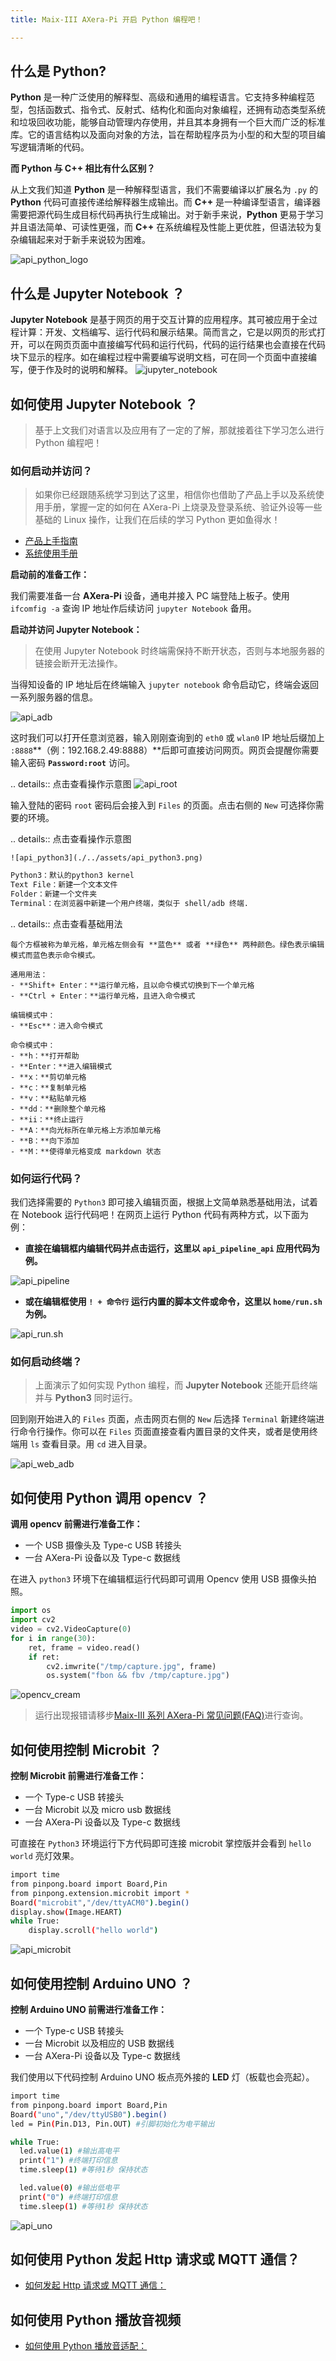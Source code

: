 ```yaml
---
title: Maix-III AXera-Pi 开启 Python 编程吧！

---
```

## 什么是 Python?

**Python** 是一种广泛使用的解释型、高级和通用的编程语言。它支持多种编程范型，包括函数式、指令式、反射式、结构化和面向对象编程，还拥有动态类型系统和垃圾回收功能，能够自动管理内存使用，并且其本身拥有一个巨大而广泛的标准库。它的语言结构以及面向对象的方法，旨在帮助程序员为小型的和大型的项目编写逻辑清晰的代码。

**而 Python 与 C++ 相比有什么区别？** 

从上文我们知道 **Python** 是一种解释型语言，我们不需要编译以扩展名为 `.py` 的 **Python** 代码可直接传递给解释器生成输出。而 **C++** 是一种编译型语言，编译器需要把源代码生成目标代码再执行生成输出。对于新手来说，**Python** 更易于学习并且语法简单、可读性更强，而 **C++** 在系统编程及性能上更优胜，但语法较为复杂编辑起来对于新手来说较为困难。

![api_python_logo](./../assets/api_python_logo.jpg)

<!-- >**20221202** 后的系统镜像包内置了 `jupyter notebook`、`ax-pipline-api`、`pinpong` 的 **Python** 包。

为了帮助更多的初学者以及新手能快速的把 AXera-Pi 用起来，我们准备了一篇以 **jupyter notebook** 为例的 **Python** 文档。但在这之前需要准备好硬件设备，并根据前文的产品上手指南以及系统使用手册，如何在 AXera-Pi 上烧录及登陆系统、验证外设等一些 **Linux** 基础操作有一定的掌握了解，让我们后续开启 **Python** 编程的学习更如鱼得水！ -->

## 什么是 Jupyter Notebook ？ 

**Jupyter Notebook** 是基于网页的用于交互计算的应用程序。其可被应用于全过程计算：开发、文档编写、运行代码和展示结果。简而言之，它是以网页的形式打开，可以在网页页面中直接编写代码和运行代码，代码的运行结果也会直接在代码块下显示的程序。如在编程过程中需要编写说明文档，可在同一个页面中直接编写，便于作及时的说明和解释。
![jupyter_notebook](./../assets/jupyter_notebook.png)

## 如何使用 Jupyter Notebook ？

>基于上文我们对语言以及应用有了一定的了解，那就接着往下学习怎么进行 Python 编程吧！

### 如何启动并访问？

>如果你已经跟随系统学习到达了这里，相信你也借助了产品上手以及系统使用手册，掌握一定的如何在 AXera-Pi 上烧录及登录系统、验证外设等一些基础的 Linux 操作，让我们在后续的学习 Python 更如鱼得水！

- [产品上手指南](https://wiki.sipeed.com/hardware/zh/maixIII/ax-pi/flash_system.html)
- [系统使用手册](https://wiki.sipeed.com/hardware/zh/maixIII/ax-pi/basic_usage.html)

**启动前的准备工作：**

我们需要准备一台 **AXera-Pi** 设备，通电并接入 PC 端登陆上板子。使用 `ifcomfig -a` 查询 IP 地址作后续访问 `jupyter Notebook` 备用。

**启动并访问 Jupyter Notebook：**

>在使用 Jupyter Notebook 时终端需保持不断开状态，否则与本地服务器的链接会断开无法操作。

当得知设备的 IP 地址后在终端输入 `jupyter notebook` 命令启动它，终端会返回一系列服务器的信息。

![api_adb](./../assets/api_adb.jpg)

这时我们可以打开任意浏览器，输入刚刚查询到的 `eth0` 或 `wlan0` IP 地址后缀加上 `:8888`**（例：192.168.2.49:8888）**后即可直接访问网页。网页会提醒你需要输入密码 **`Password:root`** 访问。

.. details:: 点击查看操作示意图
    ![api_root](./../assets/api_root.png)

输入登陆的密码 `root` 密码后会接入到 `Files` 的页面。点击右侧的 `New` 可选择你需要的环境。

.. details:: 点击查看操作示意图

    ![api_python3](./../assets/api_python3.png)

```bash
Python3：默认的python3 kernel
Text File：新建一个文本文件
Folder：新建一个文件夹
Terminal：在浏览器中新建一个用户终端，类似于 shell/adb 终端.
```
.. details:: 点击查看基础用法

    每个方框被称为单元格，单元格左侧会有 **蓝色** 或者 **绿色** 两种颜色。绿色表示编辑模式而蓝色表示命令模式。

    通用用法：
    - **Shift+ Enter：**运行单元格，且以命令模式切换到下一个单元格
    - **Ctrl + Enter：**运行单元格，且进入命令模式
      
    编辑模式中：
    - **Esc**：进入命令模式
      
    命令模式中：
    - **h：**打开帮助
    - **Enter：**进入编辑模式
    - **x：**剪切单元格
    - **c：**复制单元格
    - **v：**粘贴单元格
    - **dd：**删除整个单元格
    - **ii：**终止运行
    - **A：**向光标所在单元格上方添加单元格
    - **B：**向下添加
    - **M：**使得单元格变成 markdown 状态

### 如何运行代码？

我们选择需要的 `Python3` 即可接入编辑页面，根据上文简单熟悉基础用法，试着在 Notebook 运行代码吧！在网页上运行 Python 代码有两种方式，以下面为例：

- **直接在编辑框内编辑代码并点击运行，这里以 `api_pipeline_api` 应用代码为例。**
  
![api_pipeline](./../assets/api_pipeline.jpg) 

- **或在编辑框使用 `! + 命令行` 运行内置的脚本文件或命令，这里以 `home/run.sh` 为例。**
  
![api_run.sh](./../assets/api_run.sh.png)



### 如何启动终端？

>上面演示了如何实现 Python 编程，而 **Jupyter Notebook** 还能开启终端并与 **Python3** 同时运行。

回到刚开始进入的 `Files` 页面，点击网页右侧的 `New` 后选择 `Terminal` 新建终端进行命令行操作。你可以在 `Files` 页面直接查看内置目录的文件夹，或者是使用终端用 `ls` 查看目录。用 `cd` 进入目录。 

![api_web_adb](./../assets/api_web_adb.png)

<!-- ## 如何使用 Python Pillow 进行图像处理并显示？

![api_pil](./../assets/api_pil.png)

## 如何使用 Python 调用 Ai 模型获取结果？ -->

## 如何使用 Python 调用 opencv ？

**调用 opencv 前需进行准备工作：**

- 一个 USB 摄像头及 Type-c USB 转接头
- 一台 AXera-Pi 设备以及 Type-c 数据线

在进入 `python3` 环境下在编辑框运行代码即可调用 Opencv 使用 USB 摄像头拍照。

```python
import os
import cv2
video = cv2.VideoCapture(0)
for i in range(30):
    ret, frame = video.read()
    if ret:
        cv2.imwrite("/tmp/capture.jpg", frame)
        os.system("fbon && fbv /tmp/capture.jpg")
```

![opencv_cream](./../assets/opencv_cream.jpg)

>运行出现报错请移步[Maix-III 系列 AXera-Pi 常见问题(FAQ)](https://wiki.sipeed.com/hardware/zh/maixIII/ax-pi/faq_axpi.html)进行查询。
## 如何使用控制 Microbit ？

**控制 Microbit 前需进行准备工作：**

- 一个 Type-c USB 转接头
- 一台 Microbit 以及 micro usb 数据线
- 一台 AXera-Pi 设备以及 Type-c 数据线 

可直接在 `Python3` 环境运行下方代码即可连接 microbit 掌控版并会看到 `hello world` 亮灯效果。

```bash
import time
from pinpong.board import Board,Pin
from pinpong.extension.microbit import *
Board("microbit","/dev/ttyACM0").begin()
display.show(Image.HEART)
while True:
    display.scroll("hello world")
```

![api_microbit](./../assets/api_microbit.jpg)

## 如何使用控制 Arduino UNO ？

**控制 Arduino UNO 前需进行准备工作：**

- 一个 Type-c USB 转接头
- 一台 Microbit 以及相应的 USB 数据线
- 一台 AXera-Pi 设备以及 Type-c 数据线 

我们使用以下代码控制 Arduino UNO 板点亮外接的 **LED** 灯（板载也会亮起）。

```bash
import time
from pinpong.board import Board,Pin
Board("uno","/dev/ttyUSB0").begin()               
led = Pin(Pin.D13, Pin.OUT) #引脚初始化为电平输出

while True:
  led.value(1) #输出高电平
  print("1") #终端打印信息
  time.sleep(1) #等待1秒 保持状态

  led.value(0) #输出低电平 
  print("0") #终端打印信息
  time.sleep(1) #等待1秒 保持状态
```

![api_uno](./../assets/api_uno.jpg)

## 如何使用 Python 发起 Http 请求或 MQTT 通信？

- [如何发起 Http 请求或 MQTT 通信：](https://wiki.sipeed.com/soft/maixpy3/zh/usage/net.html)

## 如何使用 Python 播放音视频 

- [如何使用 Python 播放音适配：](https://wiki.sipeed.com/soft/maixpy3/zh/usage/Audio/play_mp4.html)

